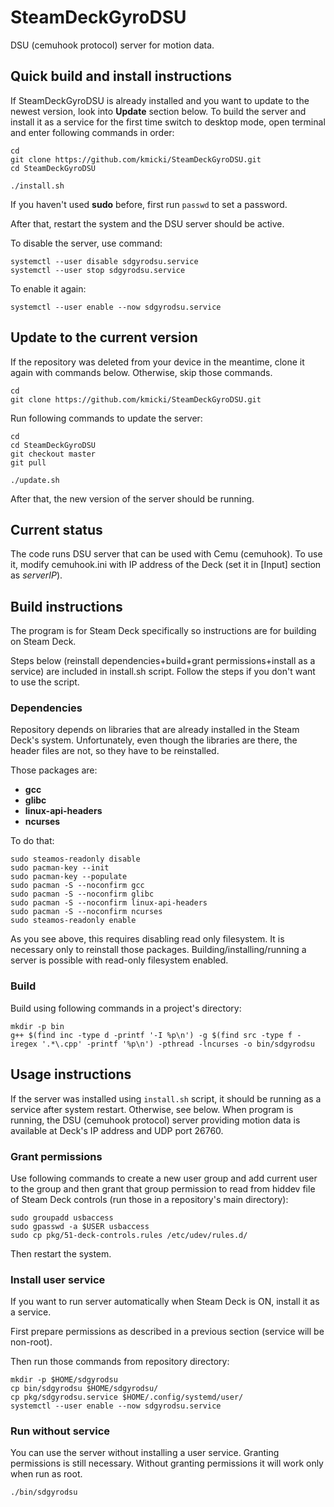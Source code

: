 # SteamDeckGyroDSU
DSU (cemuhook protocol) server for motion data.

## Quick build and install instructions

If SteamDeckGyroDSU is already installed and you want to update to the newest version, look into **Update** section below.
To build the server and install it as a service for the first time switch to desktop mode, open terminal and enter following commands in order:

    cd
    git clone https://github.com/kmicki/SteamDeckGyroDSU.git
    cd SteamDeckGyroDSU
    
    ./install.sh
    
If you haven't used **sudo** before, first run `passwd` to set a password.
    
After that, restart the system and the DSU server should be active.

To disable the server, use command:

    systemctl --user disable sdgyrodsu.service
    systemctl --user stop sdgyrodsu.service
    
To enable it again:

    systemctl --user enable --now sdgyrodsu.service

## Update to the current version

If the repository was deleted from your device in the meantime, clone it again with commands below. Otherwise, skip those commands.

    cd
    git clone https://github.com/kmicki/SteamDeckGyroDSU.git

Run following commands to update the server:

    cd
    cd SteamDeckGyroDSU
    git checkout master
    git pull

    ./update.sh

After that, the new version of the server should be running.

## Current status

The code runs DSU server that can be used with Cemu (cemuhook). To use it, modify cemuhook.ini with IP address of the Deck (set it in \[Input\] section as _serverIP_).

## Build instructions

The program is for Steam Deck specifically so instructions are for building on Steam Deck.

Steps below (reinstall dependencies+build+grant permissions+install as a service) are included in install.sh script. Follow the steps if you don't want to use the script.

### Dependencies

Repository depends on libraries that are already installed in the Steam Deck's system. Unfortunately, even though the libraries are there, the header files are not, so they have to be reinstalled.

Those packages are:
- **gcc**
- **glibc**
- **linux-api-headers**
- **ncurses**

To do that:

    sudo steamos-readonly disable
    sudo pacman-key --init
    sudo pacman-key --populate
    sudo pacman -S --noconfirm gcc
    sudo pacman -S --noconfirm glibc
    sudo pacman -S --noconfirm linux-api-headers
    sudo pacman -S --noconfirm ncurses
    sudo steamos-readonly enable
    
As you see above, this requires disabling read only filesystem. It is necessary only to reinstall those packages. Building/installing/running a server is possible with read-only filesystem enabled.

### Build

Build using following commands in a project's directory:

    mkdir -p bin
    g++ $(find inc -type d -printf '-I %p\n') -g $(find src -type f -iregex '.*\.cpp' -printf '%p\n') -pthread -lncurses -o bin/sdgyrodsu
  
## Usage instructions

If the server was installed using `install.sh` script, it should be running as a service after system restart. Otherwise, see below.
When program is running, the DSU (cemuhook protocol) server providing motion data is available at Deck's IP address and UDP port 26760.

### Grant permissions

Use following commands to create a new user group and add current user to the group and then grant that group permission to read from hiddev file of Steam Deck controls (run those in a repository's main directory):

    sudo groupadd usbaccess
    sudo gpasswd -a $USER usbaccess
    sudo cp pkg/51-deck-controls.rules /etc/udev/rules.d/
    
Then restart the system.
    
### Install user service

If you want to run server automatically when Steam Deck is ON, install it as a service.

First prepare permissions as described in a previous section (service will be non-root).

Then run those commands from repository directory:

    mkdir -p $HOME/sdgyrodsu
    cp bin/sdgyrodsu $HOME/sdgyrodsu/
    cp pkg/sdgyrodsu.service $HOME/.config/systemd/user/
    systemctl --user enable --now sdgyrodsu.service

### Run without service

You can use the server without installing a user service. Granting permissions is still necessary. Without granting permissions it will work only when run as root.

    ./bin/sdgyrodsu
